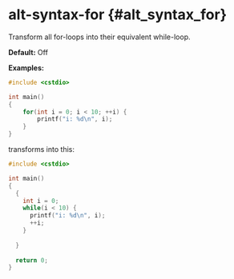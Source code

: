 # alt-syntax-for {#alt_syntax_for}
Transform all for-loops into their equivalent while-loop.

__Default:__ Off

__Examples:__

```.cpp
#include <cstdio>

int main()
{
    for(int i = 0; i < 10; ++i) {
        printf("i: %d\n", i);
    }
}
```

transforms into this:

```.cpp
#include <cstdio>

int main()
{
  {
    int i = 0;
    while(i < 10) {
      printf("i: %d\n", i);
      ++i;
    }
    
  }
  
  return 0;
}

```
